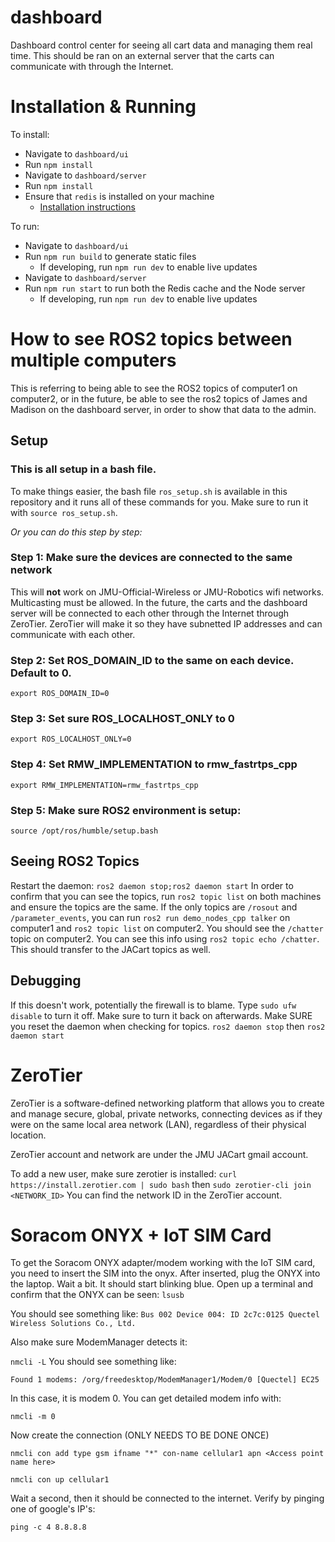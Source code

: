 # dashboard
Dashboard control center for seeing all cart data and managing them real time. This should be ran on an external server that the carts can communicate with through the Internet.

# Installation & Running

To install:

- Navigate to `dashboard/ui`
- Run `npm install`
- Navigate to `dashboard/server`
- Run `npm install`
- Ensure that `redis` is installed on your machine
  - [Installation instructions](https://redis.io/docs/latest/operate/oss_and_stack/install/install-redis/)

To run:

- Navigate to `dashboard/ui`
- Run `npm run build` to generate static files
  - If developing, run `npm run dev` to enable live updates
- Navigate to `dashboard/server`
- Run `npm run start` to run both the Redis cache and the Node server
  - If developing, run `npm run dev` to enable live updates

# How to see ROS2 topics between multiple computers
This is referring to being able to see the ROS2 topics of computer1 on computer2, or in the future, be able to see the ros2 topics of James and Madison on the dashboard server, in order to show that data to the admin.

## Setup
### This is all setup in a bash file.
To make things easier, the bash file `ros_setup.sh` is available in this repository and it runs all of these commands for you.
Make sure to run it with `source ros_setup.sh`.

_Or you can do this step by step:_

### Step 1: Make sure the devices are connected to the same network
This will **not** work on JMU-Official-Wireless or JMU-Robotics wifi networks. Multicasting must be allowed. In the future, the carts and the dashboard server will be connected to each other through the Internet through ZeroTier. ZeroTier will make it so they have subnetted IP addresses and can communicate with each other.

### Step 2: Set ROS_DOMAIN_ID to the same on each device. Default to 0.
`export ROS_DOMAIN_ID=0`

### Step 3: Set sure ROS_LOCALHOST_ONLY to 0
`export ROS_LOCALHOST_ONLY=0`

### Step 4: Set RMW_IMPLEMENTATION to rmw_fastrtps_cpp
`export RMW_IMPLEMENTATION=rmw_fastrtps_cpp`

### Step 5: Make sure ROS2 environment is setup:
`source /opt/ros/humble/setup.bash`

## Seeing ROS2 Topics
Restart the daemon:
`ros2 daemon stop;ros2 daemon start`
In order to confirm that you can see the topics, run `ros2 topic list` on both machines and ensure the topics are the same. If the only topics are `/rosout` and  `/parameter_events`, you can run `ros2 run demo_nodes_cpp talker` on computer1 and `ros2 topic list` on computer2. You should see the `/chatter` topic on computer2. You can see this info using `ros2 topic echo /chatter`. This should transfer to the JACart topics as well.

## Debugging
If this doesn't work, potentially the firewall is to blame. Type `sudo ufw disable` to turn it off. Make sure to turn it back on afterwards.
Make SURE you reset the daemon when checking for topics. `ros2 daemon stop` then `ros2 daemon start`

# ZeroTier

ZeroTier is a software-defined networking platform that allows you to create and manage secure, global, private networks, connecting devices as if they were on the same local area network (LAN), regardless of their physical location.

ZeroTier account and network are under the JMU JACart gmail account.

To add a new user, make sure zerotier is installed:
`curl https://install.zerotier.com | sudo bash`
then `sudo zerotier-cli join <NETWORK_ID>`
You can find the network ID in the ZeroTier account.

# Soracom ONYX + IoT SIM Card
To get the Soracom ONYX adapter/modem working with the IoT SIM card, you need to insert the SIM into the onyx. After inserted, plug the ONYX into the laptop. Wait a bit. It should start blinking blue. Open up a terminal and confirm that the ONYX can be seen:
`lsusb`

You should see something like:
`Bus 002 Device 004: ID 2c7c:0125 Quectel Wireless Solutions Co., Ltd.`

Also make sure ModemManager detects it:

`nmcli -L`
You should see something like:

`Found 1 modems:
  /org/freedesktop/ModemManager1/Modem/0 [Quectel] EC25`

In this case, it is modem 0.
You can get detailed modem info with:

`nmcli -m 0`

Now create the connection (ONLY NEEDS TO BE DONE ONCE)

`nmcli con add type gsm ifname "*" con-name cellular1 apn <Access point name here>`

`nmcli con up cellular1`

Wait a second, then it should be connected to the internet.
Verify by pinging one of google's IP's:

`ping -c 4 8.8.8.8`
